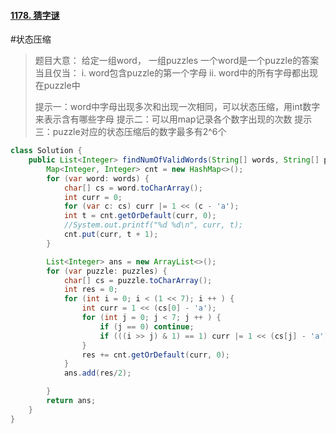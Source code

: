 #### [1178. 猜字谜](https://leetcode.cn/problems/number-of-valid-words-for-each-puzzle/)
#状态压缩 
> 题目大意：
> 给定一组word， 一组puzzles
> 一个word是一个puzzle的答案当且仅当：
> 	i. word包含puzzle的第一个字母
> 	ii. word中的所有字母都出现在puzzle中
> 	
> 提示一：word中字母出现多次和出现一次相同，可以状态压缩，用int数字来表示含有哪些字母
> 提示二：可以用map记录各个数字出现的次数
> 提示三：puzzle对应的状态压缩后的数字最多有2^6个
~~~java
class Solution {
    public List<Integer> findNumOfValidWords(String[] words, String[] puzzles) {
        Map<Integer, Integer> cnt = new HashMap<>(); 
        for (var word: words) {
            char[] cs = word.toCharArray(); 
            int curr = 0; 
            for (var c: cs) curr |= 1 << (c - 'a'); 
            int t = cnt.getOrDefault(curr, 0); 
            //System.out.printf("%d %d\n", curr, t); 
            cnt.put(curr, t + 1); 
        }

        List<Integer> ans = new ArrayList<>(); 
        for (var puzzle: puzzles) {
            char[] cs = puzzle.toCharArray(); 
            int res = 0; 
            for (int i = 0; i < (1 << 7); i ++ ) {
                int curr = 1 << (cs[0] - 'a');
                for (int j = 0; j < 7; j ++ ) {
                    if (j == 0) continue;
                    if (((i >> j) & 1) == 1) curr |= 1 << (cs[j] - 'a');
                }
                res += cnt.getOrDefault(curr, 0); 
            }
            ans.add(res/2); 

        }
        return ans; 
    }
}
~~~